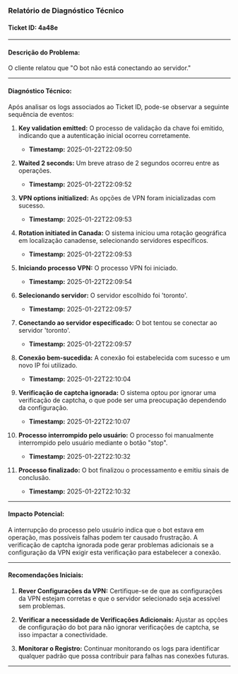 ### Relatório de Diagnóstico Técnico

#### **Ticket ID:** 4a48e

---

#### **Descrição do Problema:**
O cliente relatou que "O bot não está conectando ao servidor."

---

#### **Diagnóstico Técnico:**

Após analisar os logs associados ao Ticket ID, pode-se observar a seguinte sequência de eventos:

1. **Key validation emitted:** O processo de validação da chave foi emitido, indicando que a autenticação inicial ocorreu corretamente. 
   - **Timestamp:** 2025-01-22T22:09:50

2. **Waited 2 seconds:** Um breve atraso de 2 segundos ocorreu entre as operações.
   - **Timestamp:** 2025-01-22T22:09:52

3. **VPN options initialized:** As opções de VPN foram inicializadas com sucesso.
   - **Timestamp:** 2025-01-22T22:09:53

4. **Rotation initiated in Canada:** O sistema iniciou uma rotação geográfica em localização canadense, selecionando servidores específicos.
   - **Timestamp:** 2025-01-22T22:09:53

5. **Iniciando processo VPN:** O processo VPN foi iniciado.
   - **Timestamp:** 2025-01-22T22:09:54

6. **Selecionando servidor:** O servidor escolhido foi 'toronto'.
   - **Timestamp:** 2025-01-22T22:09:57

7. **Conectando ao servidor especificado:** O bot tentou se conectar ao servidor 'toronto'.
   - **Timestamp:** 2025-01-22T22:09:57

8. **Conexão bem-sucedida:** A conexão foi estabelecida com sucesso e um novo IP foi utilizado.
   - **Timestamp:** 2025-01-22T22:10:04

9. **Verificação de captcha ignorada:** O sistema optou por ignorar uma verificação de captcha, o que pode ser uma preocupação dependendo da configuração.
   - **Timestamp:** 2025-01-22T22:10:07

10. **Processo interrompido pelo usuário:** O processo foi manualmente interrompido pelo usuário mediante o botão "stop".
    - **Timestamp:** 2025-01-22T22:10:32

11. **Processo finalizado:** O bot finalizou o processamento e emitiu sinais de conclusão.
    - **Timestamp:** 2025-01-22T22:10:32

---

#### **Impacto Potencial:**
A interrupção do processo pelo usuário indica que o bot estava em operação, mas possíveis falhas podem ter causado frustração. A verificação de captcha ignorada pode gerar problemas adicionais se a configuração da VPN exigir esta verificação para estabelecer a conexão.

---

#### **Recomendações Iniciais:**

1. **Rever Configurações da VPN:** Certifique-se de que as configurações da VPN estejam corretas e que o servidor selecionado seja acessível sem problemas.

2. **Verificar a necessidade de Verificações Adicionais:** Ajustar as opções de configuração do bot para não ignorar verificações de captcha, se isso impactar a conectividade.

3. **Monitorar o Registro:** Continuar monitorando os logs para identificar qualquer padrão que possa contribuir para falhas nas conexões futuras.

---